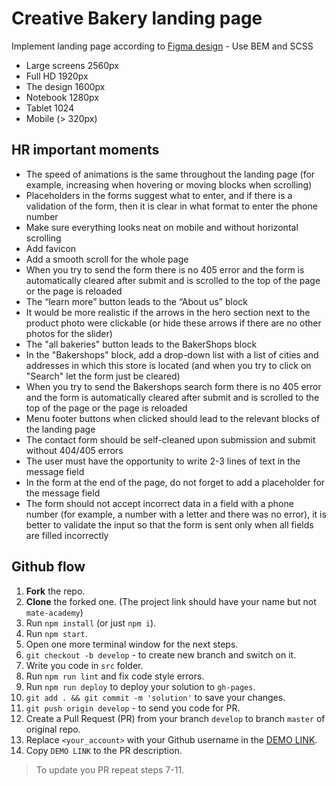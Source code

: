 # Creative Bakery landing page
Implement landing page according to [Figma design](https://www.figma.com/file/dY3izAm0Vspsmra4lQWQIP/Bakerlab-FE-students?node-id=0%3A1) - Use BEM and SCSS

- Large screens 2560px
- Full HD 1920px
- The design 1600px
- Notebook 1280px
- Tablet 1024
- Mobile (> 320px)

## HR important moments
- The speed of animations is the same throughout the landing page (for example, increasing when hovering or moving blocks when scrolling)
- Placeholders in the forms suggest what to enter, and if there is a validation of the form, then it is clear in what format to enter the phone number
- Make sure everything looks neat on mobile and without horizontal scrolling
- Add favicon
- Add a smooth scroll for the whole page
- When you try to send the form there is no 405 error and the form is automatically cleared after submit and is scrolled to the top of the page or the page is reloaded
- The “learn more” button leads to the “About us” block
- It would be more realistic if the arrows in the hero section next to the product photo were clickable (or hide these arrows if there are no other photos for the slider)
- The "all bakeries" button leads to the BakerShops block
- In the "Bakershops" block, add a drop-down list with a list of cities and addresses in which this store is located (and when you try to click on "Search" let the form just be cleared)
- When you try to send the Bakershops search form there is no 405 error and the form is automatically cleared after submit and is scrolled to the top of the page or the page is reloaded
- Menu footer buttons when clicked should lead to the relevant blocks of the landing page
- The contact form should be self-cleaned upon submission and submit without 404/405 errors
- The user must have the opportunity to write 2-3 lines of text in the message field
- In the form at the end of the page, do not forget to add a placeholder for the message field
- The form should not accept incorrect data in a field with a phone number (for example, a number with a letter and there was no error), it is better to validate the input so that the form is sent only when all fields are filled incorrectly

## Github flow
1. **Fork** the repo.
2. **Clone** the forked one. (The project link should have your name but not `mate-academy`)
3. Run `npm install` (or just `npm i`).
4. Run `npm start`.
5. Open one more terminal window for the next steps.
6. `git checkout -b develop` - to create new branch and switch on it.
7. Write you code in `src` folder.
8. Run `npm run lint` and fix code style errors.
9. Run `npm run deploy` to deploy your solution to `gh-pages`.
10. `git add . && git commit -m 'solution'` to save your changes.
11. `git push origin develop` - to send you code for PR.
12. Create a Pull Request (PR) from your branch `develop` to branch `master` of original repo.
13. Replace `<your_account>` with your Github username in the
  [DEMO LINK](https://<your_account>.github.io/layout_creativeBakery/).
14. Copy `DEMO LINK` to the PR description.

> To update you PR repeat steps 7-11.
